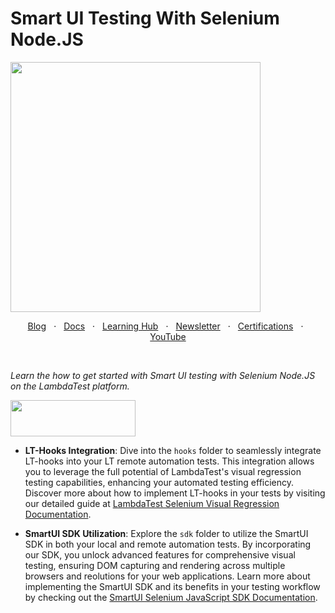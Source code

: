  <h1>Smart UI Testing With Selenium Node.JS</h1>

<img height="400" src="https://user-images.githubusercontent.com/126776938/232535511-8d51cf1b-1a33-48fc-825c-b13e7a9ec388.png">


<p align="center">
  <a href="https://www.lambdatest.com/blog/?utm_source=github&utm_medium=repo&utm_campaign=playwright-sample" target="_bank">Blog</a>
  &nbsp; &#8901; &nbsp;
  <a href="https://www.lambdatest.com/support/docs/?utm_source=github&utm_medium=repo&utm_campaign=playwright-sample" target="_bank">Docs</a>
  &nbsp; &#8901; &nbsp;
  <a href="https://www.lambdatest.com/learning-hub/?utm_source=github&utm_medium=repo&utm_campaign=playwright-sample" target="_bank">Learning Hub</a>
  &nbsp; &#8901; &nbsp;
  <a href="https://www.lambdatest.com/newsletter/?utm_source=github&utm_medium=repo&utm_campaign=playwright-sample" target="_bank">Newsletter</a>
  &nbsp; &#8901; &nbsp;
  <a href="https://www.lambdatest.com/certifications/?utm_source=github&utm_medium=repo&utm_campaign=playwright-sample" target="_bank">Certifications</a>
  &nbsp; &#8901; &nbsp;
  <a href="https://www.youtube.com/c/LambdaTest" target="_bank">YouTube</a>
</p>
&emsp;
&emsp;
&emsp;

*Learn the how to get started with Smart UI testing with Selenium Node.JS on the LambdaTest platform.*


[<img height="58" width="200" src="https://user-images.githubusercontent.com/70570645/171866795-52c11b49-0728-4229-b073-4b704209ddde.png">](https://accounts.lambdatest.com/register?utm_source=github&utm_medium=repo&utm_campaign=playwright-sample)


- **LT-Hooks Integration**: Dive into the `hooks` folder to seamlessly integrate LT-hooks into your LT remote automation tests. This integration allows you to leverage the full potential of LambdaTest's visual regression testing capabilities, enhancing your automated testing efficiency. Discover more about how to implement LT-hooks in your tests by visiting our detailed guide at [LambdaTest Selenium Visual Regression Documentation](https://www.lambdatest.com/support/docs/selenium-visual-regression/).

- **SmartUI SDK Utilization**: Explore the `sdk` folder to utilize the SmartUI SDK in both your local and remote automation tests. By incorporating our SDK, you unlock advanced features for comprehensive visual testing, ensuring DOM capturing and rendering across multiple browsers and reolutions for your web applications. Learn more about implementing the SmartUI SDK and its benefits in your testing workflow by checking out the [SmartUI Selenium JavaScript SDK Documentation](https://www.lambdatest.com/support/docs/smartui-selenium-js-sdk/).
